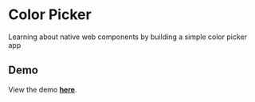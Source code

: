 # Color Picker
Learning about native web components by building a simple color picker app

## Demo
View the demo [**here**](https://codepen.io/maxshuty/pen/MWyBrKB).

